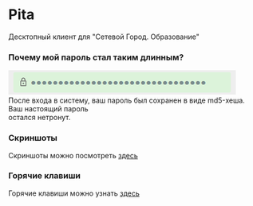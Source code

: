 # Pita
Десктопный клиент для "Сетевой Город. Образование"

### Почему мой пароль стал таким длинным?
![images/LongPassword.png](images/LongPassword.png) <br>
После входа в систему, ваш пароль был сохранен в виде md5-хеша. Ваш настоящий пароль <br>
остался нетронут.

### Скриншоты
Скриншоты можно посмотреть [здесь](Screenshots.md)

### Горячие клавиши
Горячие клавиши можно узнать [здесь](Hotkeys.md)
